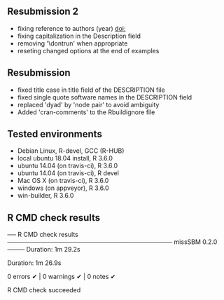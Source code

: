 
## Resubmission 2

- fixing reference to authors (year) <doi:>
- fixing capitalization in the Description field
- removing '\dontrun' when appropriate
- reseting changed options at the end of examples

## Resubmission

- fixed title case in title field of the DESCRIPTION file
- fixed single quote software names in the DESCRIPTION field
- replaced 'dyad' by 'node pair' to avoid ambiguity
- Added 'cran-comments' to the Rbuildignore file

## Tested environments

- Debian Linux, R-devel, GCC (R-HUB)
- local ubuntu 18.04 install, R 3.6.0
- ubuntu 14.04 (on travis-ci), R 3.6.0
- ubuntu 14.04 (on travis-ci), R devel
- Mac OS X (on travis-ci), R 3.6.0
- windows (on appveyor), R 3.6.0
- win-builder, R 3.6.0

## R CMD check results

── R CMD check results ────────────────────────────────────── missSBM 0.2.0 ────
Duration: 1m 29.2s

Duration: 1m 26.9s

0 errors ✔ | 0 warnings ✔ | 0 notes ✔

R CMD check succeeded
